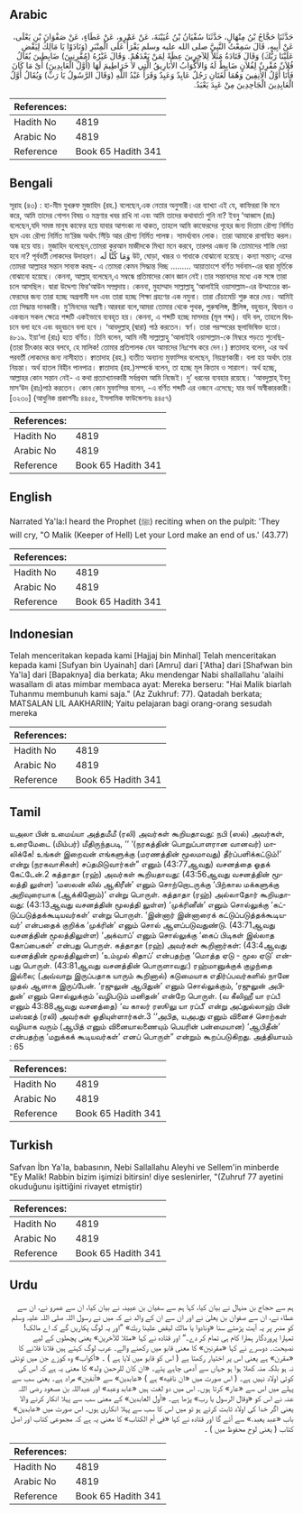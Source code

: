 ## Arabic


<div dir="rtl" lang="ar" style={{fontSize:'larger',backgroundColor:'#f8f9fa',padding:20}}>
حَدَّثَنَا حَجَّاجُ بْنُ مِنْهَالٍ، حَدَّثَنَا سُفْيَانُ بْنُ عُيَيْنَةَ، عَنْ عَمْرٍو، عَنْ عَطَاءٍ، عَنْ صَفْوَانَ بْنِ يَعْلَى، عَنْ أَبِيهِ، قَالَ سَمِعْتُ النَّبِيَّ صلى الله عليه وسلم يَقْرَأُ عَلَى الْمِنْبَرِ ‏(‏وَنَادَوْا يَا مَالِكُ لِيَقْضِ عَلَيْنَا رَبُّكَ‏)‏ وَقَالَ قَتَادَةُ مَثَلاً لِلآخِرِينَ عِظَةً ‏لِمَنْ بَعْدَهُمْ.‏ وَقَالَ غَيْرُهُ ‏(‏مُقْرِنِينَ‏)‏ ضَابِطِينَ يُقَالُ فُلاَنٌ مُقْرِنٌ لِفُلاَنٍ ضَابِطٌ لَهُ وَالأَكْوَابُ الأَبَارِيقُ الَّتِي لاَ خَرَاطِيمَ لَهَا ‏(‏أَوَّلُ الْعَابِدِينَ‏)‏ أَىْ مَا كَانَ فَأَنَا أَوَّلُ الأَنِفِينَ وَهُمَا لُغَتَانِ رَجُلٌ عَابِدٌ وَعَبِدٌ وَقَرَأَ عَبْدُ اللَّهِ ‏(‏وَقَالَ الرَّسُولُ يَا رَبِّ‏)‏ وَيُقَالُ أَوَّلُ الْعَابِدِينَ الْجَاحِدِينَ مِنْ عَبِدَ يَعْبَدُ‏.‏
</div>
<div style={{backgroundColor:'#f8f9fa',padding:20, marginBottom: 10}}><table> <thead> <tr> <th>References:</th> <th></th> </tr> </thead> <tbody><tr><td>Hadith No</td><td>4819</td></tr><tr><td>Arabic No</td><td>4819</td></tr><tr><td>Reference</td><td>Book 65 Hadith 341</td></tr></tbody></table></div>

## Bengali


<div dir="ltr" lang="bn" style={{fontSize:'larger',backgroundColor:'#f8f9fa',padding:20}}>
সূরাহ (৪৩) : হা-মীম যুখরুফ মুজাহিদ (রহ.) বলেছেন,এক নেতার অনুসারী।এর ব্যাখ্যা এই যে, কাফিররা কি মনে করে, আমি তাদের গোপন বিষয় ও মন্ত্রণার খবর রাখি না এবং আমি তাদের কথাবার্তা শুনি না? ইবনু ‘আব্বাস (রাঃ) বলেছেন,যদি সমস্ত মানুষ কাফের হয়ে যাবার আশংকা না থাকত, তাহলে আমি কাফেরদের গৃহের জন্য দিতাম রৌপ্য নির্মিত ছাদ এবং রৌপ্য নির্মিত মা‘রিজ অর্থাৎ সিঁড়ি আর রৌপ্য নির্মিত পালঙ্ক। সামর্থ্যবান লোক। তারা আমাকে রাগান্বিত করল। অন্ধ হয়ে যায়। মুজাহিদ বলেছেন,তোমরা কুরআন মাজীদকে মিথ্যা মনে করবে, তারপর এজন্য কি তোমাদের শাস্তি দেয়া হবে না? পূর্ববর্তী লোকদের উদাহরণ। وَمَا كُنَّا لَه উট, ঘোড়া, খচ্চর ও গাধাকে বোঝানো হয়েছে। কন্যা সন্তান; এদের তোমরা আল্লাহর সন্তান সাব্যস্ত করছ- এ তোমরা কেমন সিদ্ধান্ত দিচ্ছ ......... আয়াতাংশে বর্ণিত সর্বনাম-এর দ্বারা মূর্তিকে বোঝানো হয়েছে। কেননা, আল্লাহ্ বলেছেন,এ সম্বন্ধে প্রতিমাদের কোন জ্ঞান নেই।তার সন্তানদের মধ্যে এক সঙ্গে তারা চলে আসছিল। দ্বারা উদ্দেশ্য ফির‘আউন সম্প্রদায়। কেননা, মুহাম্মাদ সাল্লাল্লাহু ‘আলাইহি ওয়াসাল্লাম-এর উম্মাতের কাফেরদের জন্য তারা হচ্ছে অগ্রগামী দল এবং তারা হচ্ছে শিক্ষা গ্রহণের এক নমুনা। তারা চেঁচামেচি শুরু করে দেয়। আমিই তো সিদ্ধান্ত দানকারী। মু’মিনদের অগ্রণী।আরবরা বলে,আমরা তোমার থেকে পৃথক, পুরুষলিঙ্গ, স্ত্রীলিঙ্গ, বহুবচন, দ্বিবচন ও একবচন সকল ক্ষেত্রে শব্দটি একইভাবে ব্যবহৃত হয়। কেননা, এ শব্দটি হচ্ছে মাসদার (মূল শব্দ)। যদি বল, তাহলে দ্বিবচনে বলা হবে এবং বহুবচনে বলা হবে । ‘আবদুল্লাহ্ (দ্বারা) পাঠ করতেন। স্বর্ণ। তারা পরস্পরের স্থলাভিষিক্ত হতো। ৪৮১৯. ইয়া‘লা (রাঃ) হতে বর্ণিত। তিনি বলেন, আমি নবী সাল্লাল্লাহু ‘আলাইহি ওয়াসাল্লাম-কে মিম্বরে পড়তে শুনেছি-(তারা চীৎকার করে বলবে, হে মালিক! তোমার প্রতিপালক যেন আমাদের নিঃশেষ করে দেন।) ক্বাতাদাহ বলেন, এর অর্থ পরবর্তী লোকদের জন্য নাসীহাত। ক্বাতাদাহ (রহ.) ব্যতীত অন্যান্য মুফাস্সির বলেছেন, নিয়ন্ত্রণকারী। বলা হয় অর্থাৎ তার নিয়ন্তা। অর্থ হাতল বিহীন পানপাত্র। ক্বাতাদাহ (রহ.)সম্পর্কে বলেন, তা হচ্ছে মূল কিতাব ও সারাংশ। অর্থ হচ্ছে, আল্লাহর কোন সন্তান নেই- এ কথা প্রত্যাখ্যানকারী সর্বপ্রথম আমি নিজেই। দু’ ধরনের ব্যবহার রয়েছে। ‘আবদুল্লাহ্ ইবনু মাস‘উদ (রাঃ)পাঠ করতেন। কোন কোন মুফাস্সির বলেন, -এ বর্ণিত শব্দটি এর ওজনে এসেছে; যার অর্থ অস্বীকারকারী। [৩২৩০] (আধুনিক প্রকাশনীঃ ৪৪৫৫, ইসলামিক ফাউন্ডেশনঃ ৪৪৫৭)
</div>
<div style={{backgroundColor:'#f8f9fa',padding:20, marginBottom: 10}}><table> <thead> <tr> <th>References:</th> <th></th> </tr> </thead> <tbody><tr><td>Hadith No</td><td>4819</td></tr><tr><td>Arabic No</td><td>4819</td></tr><tr><td>Reference</td><td>Book 65 Hadith 341</td></tr></tbody></table></div>

## English


<div dir="ltr" lang="en" style={{fontSize:'larger',backgroundColor:'#f8f9fa',padding:20}}>
Narrated Ya'la:I heard the Prophet (ﷺ) reciting when on the pulpit: 'They will cry, "O Malik (Keeper of Hell) Let your Lord make an end of us.' (43.77)
</div>
<div style={{backgroundColor:'#f8f9fa',padding:20, marginBottom: 10}}><table> <thead> <tr> <th>References:</th> <th></th> </tr> </thead> <tbody><tr><td>Hadith No</td><td>4819</td></tr><tr><td>Arabic No</td><td>4819</td></tr><tr><td>Reference</td><td>Book 65 Hadith 341</td></tr></tbody></table></div>

## Indonesian


<div dir="ltr" lang="id" style={{fontSize:'larger',backgroundColor:'#f8f9fa',padding:20}}>
Telah menceritakan kepada kami [Hajjaj bin Minhal] Telah menceritakan kepada kami [Sufyan bin Uyainah] dari [Amru] dari ['Atha] dari [Shafwan bin Ya'la] dari [Bapaknya] dia berkata; Aku mendengar Nabi shallallahu 'alaihi wasallam di atas mimbar membaca ayat: Mereka berseru: "Hai Malik biarlah Tuhanmu membunuh kami saja." (Az Zukhruf: 77). Qatadah berkata; MATSALAN LIL AAKHARIIN; Yaitu pelajaran bagi orang-orang sesudah mereka
</div>
<div style={{backgroundColor:'#f8f9fa',padding:20, marginBottom: 10}}><table> <thead> <tr> <th>References:</th> <th></th> </tr> </thead> <tbody><tr><td>Hadith No</td><td>4819</td></tr><tr><td>Arabic No</td><td>4819</td></tr><tr><td>Reference</td><td>Book 65 Hadith 341</td></tr></tbody></table></div>

## Tamil


<div dir="ltr" lang="ta" style={{fontSize:'larger',backgroundColor:'#f8f9fa',padding:20}}>
யஅலா பின் உமைய்யா அத்தமீமீ (ரலி) அவர்கள் கூறியதாவது: நபி (ஸல்) அவர்கள், உரைமேடை (மிம்பர்) மீதிருந்தபடி, ‘‘ ‘(நரகத்தின் பொறுப்பாளரான வானவர்) மாலிக்கே! உங்கள் இறைவன் எங்களுக்கு (மரணத்தின் மூலமாவது) தீர்ப்பளிக்கட்டும்!’ என்று (நரகவாசிகள்) சப்தமிடுவார்கள்” எனும் (43:77ஆவது) வசனத்தை ஓதக் கேட்டேன்.2 கத்தாதா (ரஹ்) அவர்கள் கூறியதாவது: (43:56ஆவது வசனத்தின் மூலத்தி லுள்ள) ‘மஸலன் லில் ஆகிரீன்’ எனும் சொற்றொடருக்கு ‘பிற்கால மக்களுக்கு அறிவுரையாக (ஆக்கினோம்)’ என்று பொருள். கத்தாதா (ரஹ்) அல்லாதோர் கூறியதாவது: (43:13ஆவது வசனத்தின் மூலத்தி லுள்ள) ‘முக்ரினீன்’ எனும் சொல்லுக்கு ‘கட்டுப்படுத்தக்கூடியவர்கள்’ என்று பொருள். ‘இன்னார் இன்னாரைக் கட்டுப்படுத்தக்கூடியவர்’ என்பதைக் குறிக்க ‘முக்ரின்’ எனும் சொல் ஆளப்படுவதுண்டு. (43:71ஆவது வசனத்தின் மூலத்திலுள்ள) ‘அக்வாப்’ எனும் சொல்லுக்கு ‘கைப் பிடிகள் இல்லாத கோப்பைகள்’ என்பது பொருள். கத்தாதா (ரஹ்) அவர்கள் கூறினார்கள்: (43:4ஆவது வசனத்தின் மூலத்திலுள்ள) ‘உம்முல் கிதாப்’ என்பதற்கு ‘மொத்த ஏடு - மூல ஏடு’ என்பது பொருள். (43:81ஆவது வசனத்தின் பொருளாவது:) ரஹ்மானுக்குக் குழந்தை இல்லை; (அவ்வாறு இருப்பதாக யாரும் கூறினால்) கடுமையாக எதிர்ப்பவர்களில் நானே முதல் ஆளாக இருப்பேன். ‘ரஜுலுன் ஆபிதுன்’ எனும் சொல்லுக்கும், ‘ரஜுலுன் அபிதுன்’ எனும் சொல்லுக்கும் ‘வழிபடும் மனிதன்’ என்றே பொருள். (வ கீலிஹீ யா ரப்பீ எனும் 43:88ஆவது வசனத்தை) ‘வ காலர் ரஸூலு யா ரப்பீ’ என்று அப்துல்லாஹ் பின் மஸ்ஊத் (ரலி) அவர்கள் ஓதியுள்ளார்கள்.3 ‘‘அபித, யஅபது எனும் வினைச் சொற்கள் வழியாக வரும் (ஆபித் எனும் வினையாலணையும் பெயரின் பன்மையான) ‘ஆபிதீன்’ என்பதற்கு ‘மறுக்கக் கூடியவர்கள்’ எனப் பொருள்” என்றும் கூறப்படுகிறது. அத்தியாயம் : 65
</div>
<div style={{backgroundColor:'#f8f9fa',padding:20, marginBottom: 10}}><table> <thead> <tr> <th>References:</th> <th></th> </tr> </thead> <tbody><tr><td>Hadith No</td><td>4819</td></tr><tr><td>Arabic No</td><td>4819</td></tr><tr><td>Reference</td><td>Book 65 Hadith 341</td></tr></tbody></table></div>

## Turkish


<div dir="ltr" lang="tr" style={{fontSize:'larger',backgroundColor:'#f8f9fa',padding:20}}>
Safvan İbn Ya'la, babasının, Nebi Sallallahu Aleyhi ve Sellem'in minberde "Ey Malik! Rabbin bizim işimizi bitirsin! diye seslenirler, "(Zuhruf 77 ayetini okuduğunu işittiğini rivayet etmiştir)
</div>
<div style={{backgroundColor:'#f8f9fa',padding:20, marginBottom: 10}}><table> <thead> <tr> <th>References:</th> <th></th> </tr> </thead> <tbody><tr><td>Hadith No</td><td>4819</td></tr><tr><td>Arabic No</td><td>4819</td></tr><tr><td>Reference</td><td>Book 65 Hadith 341</td></tr></tbody></table></div>

## Urdu


<div dir="rtl" lang="ur" style={{fontSize:'larger',backgroundColor:'#f8f9fa',padding:20}}>
ہم سے حجاج بن منہال نے بیان کیا، کہا ہم سے سفیان بن عیینہ نے بیان کیا، ان سے عمرو نے، ان سے عطاء نے، ان سے صفوان بن یعلیٰ نے اور ان سے ان کے والد نے کہ میں نے رسول اللہ صلی اللہ علیہ وسلم کو منبر پر یہ آیت پڑھتے سنا «ونادوا يا مالك ليقض علينا ربك‏» ”اور یہ لوگ پکاریں گے کہ اے مالک! تمہارا پروردگار ہمارا کام ہی تمام کر دے۔“ اور قتادہ نے کہا «مثلا للآخرين» یعنی پچھلوں کے لیے نصیحت۔ دوسرے نے کہا «مقرنين‏» کا معنی قابو میں رکھنے والے۔ عرب لوگ کہتے ہیں فلانا فلانے کا «مقرن» ہے یعنی اس پر اختیار رکھتا ہے ( اس کو قابو میں لایا ہے ) ۔ «أكواب» وہ کوزے جن میں ٹونٹی نہ ہو بلکہ منہ کھلا ہوا ہو جہاں سے آدمی چاہے پئے۔ «ان کان للرحمن ولد» کا معنی یہ ہے کہ اس کی کوئی اولاد نہیں ہے۔ ( اس صورت میں «ان نافيه» ہے ) «عابدين» سے «آنفين» مراد ہے۔ یعنی سب سے پہلے میں اس سے «عار» کرتا ہوں۔ اس میں دو لغت ہیں «عابد وعبد» اور عبداللہ بن مسعود رضی اللہ عنہ نے اس کو «وقال الرسول يا رب‏» پڑھا ہے۔ «أول العابدين» کے معنی سب سے پہلا انکار کرنے والا یعنی اگر خدا کی اولاد ثابت کرتے ہو تو میں اس کا سب سے پہلا انکاری ہوں۔ اس صورت میں «عابدين» باب «عبد يعبد‏.‏» سے آئے گا اور قتادہ نے کہا «في أم الكتاب‏» کا معنی یہ ہے کہ مجموعی کتاب اور اصل کتاب ( یعنی لوح محفوظ میں ) ۔
</div>
<div style={{backgroundColor:'#f8f9fa',padding:20, marginBottom: 10}}><table> <thead> <tr> <th>References:</th> <th></th> </tr> </thead> <tbody><tr><td>Hadith No</td><td>4819</td></tr><tr><td>Arabic No</td><td>4819</td></tr><tr><td>Reference</td><td>Book 65 Hadith 341</td></tr></tbody></table></div>